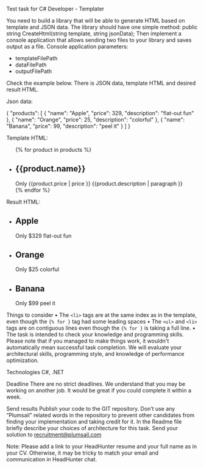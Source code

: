 Test task for C# Developer - Templater

You need to build a library that will be able to generate HTML based on template and JSON data. The 
library should have one simple method:
public string CreateHtml(string template, string jsonData);
Then implement a console application that allows sending two files to your library and saves output as a 
file. Console application parameters:
- templateFilePath
- dataFilePath
- outputFilePath

Check the example below. There is JSON data, template HTML and desired result HTML.

Json data:

{
"products": [
{
"name": "Apple",
"price": 329,
"description": "flat-out fun"
},
{
"name": "Orange",
"price": 25,
"description": "colorful"
},
{
"name": "Banana",
"price": 99,
"description": "peel it"
}
]
}

Template HTML:

<ul id="products">
 {% for product in products %}
 <li>
 <h2>{{product.name}}</h2>
 Only {{product.price | price }}
 {{product.description | paragraph }}
 </li>
 {% endfor %}
</ul>

Result HTML:

<ul id="products">
 <li>
 <h2>Apple</h2>
 Only $329
 flat-out fun
 </li>
 <li>
 <h2>Orange</h2>
 Only $25
 colorful 
 </li>
 <li>
 <h2>Banana</h2>
 Only $99
 peel it
 </li>
</ul>

Things to consider
• The `<li>` tags are at the same index as in the template, even though the `{% for }` tag had some 
leading spaces 
• The `<ul>` and `<li>` tags are on contiguous lines even though the `{% for }` is taking a full line.
• The task is intended to check your knowledge and programming skills. Please note that if you 
managed to make things work, it wouldn't automatically mean successful task completion. We 
will evaluate your architectural skills, programming style, and knowledge of performance 
optimization.

Technologies
C#, .NET

Deadline
There are no strict deadlines. We understand that you may be working on another job. It would be great 
if you could complete it within a week.

Send results
Publish your code to the GIT repository. Don’t use any “Plumsail” related words in the repository to 
prevent other candidates from finding your implementation and taking credit for it.
In the Readme file briefly describe your choices of architecture for this task. 
Send your solution to recruitment@plumsail.com

Note: Please add a link to your HeadHunter resume and your full name as in your CV. Otherwise, it may 
be tricky to match your email and communication in HeadHunter chat. 
